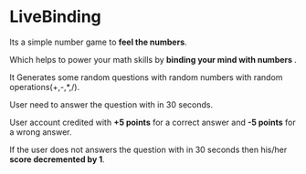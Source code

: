# LiveBinding

Its a simple number game to <B>feel the numbers</B>.

Which helps to power your math skills by <B>binding your mind with numbers </B>.

It Generates some random questions with random numbers with random operations(+,-,*,/).

User need to answer the question with in 30 seconds.

User account credited with <B>+5 points</B> for a correct answer and <B>-5 points</B> for a wrong answer.

If the user does not answers the question with in 30 seconds then his/her<B> score decremented by 1</B>.
